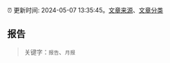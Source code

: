 :alarm_clock: 更新时间: 2024-05-07 13:35:45。[文章来源](/README.md)、[文章分类](/TAGS.md)

## 报告


> 关键字：`报告`、`月报`



